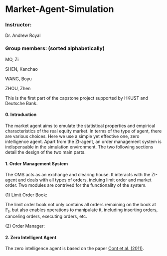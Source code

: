 # Market-Agent-Simulation

### Instructor: 
Dr. Andrew Royal

### Group members: (sorted alphabetically)
MO, Zi

SHEN, Kanchao

WANG, Boyu

ZHOU, Zhen

This is the first part of the capstone project supported by HKUST and Deutsche Bank. 

#### 0. Introduction
The market agent aims to emulate the statistical properties and empirical characteristics of the real equity market. In terms of the type of agent, there are various choices. Here we use a simple yet effective one, zero intelligence agent. Apart from the ZI-agent, an order management system is indispensable in the simulation environment. The two following sections detail the design of the two main parts.

#### 1. Order Management System

The OMS acts as an exchange and clearing house. It interacts with the ZI-agent and deals with all types of orders, incluing limit order and market order. Two modules are contrived for the functionality of the system.

(1) Limit Order Book:

The limit order book not only contains all orders remaining on the book at $\mathbb{F}_t$, but also enables operations to manipulate it, including inserting orders, canceling orders, executing orders, etc. 

(2) Order Manager:

#### 2. Zero Intelligent Agent

The zero intelligence agent is based on the paper [Cont et al. (2011)](http://www.columbia.edu/~ww2040/orderbook.pdf).

